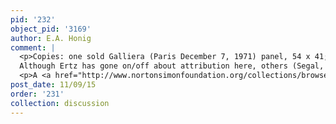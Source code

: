 ```yaml
---
pid: '232'
object_pid: '3169'
author: E.A. Honig
comment: |
  <p>Copies: one sold Galliera (Paris December 7, 1971) panel, 54 x 41; another by follower or studio w/ Gal. Pallamar, Vienna, 1968.  Also one by Jan the Younger, with a few variations in table/ground area, in Pasadena, Norton Simon Museum. Preparatory drawing for this in British Museum (pen & ink, 25.5 x 35.6, signed).<br />
  Although Ertz has gone on/off about attribution here, others (Segal, Hairs, Brenninkmeijer-de Rooij) have OK'd it. Brenninkmeijer-de Rooij suggests a date of 1611-18. Ertz gives it a later date so that he can argue for Jan the Younger as assistant, but that is really not necessary.                                                                                                                                                                                                                                                                                                                            The original size of this painting is 46.5 x 33 cm (octagonal); it has since been altered to 52.5 x 43 cm.</p>
  <p>A <a href="http://www.nortonsimonfoundation.org/collections/browse_artist.php?name=Brueghel%2C+Jan%2C+the+Younger">variation</a> of this painting, executed by Jan Brueghel the Younger, is in Pasadena, Norton Simon Museum.</p>
post_date: 11/09/15
order: '231'
collection: discussion
---
```

